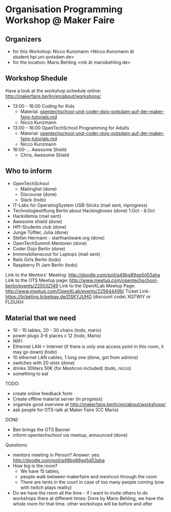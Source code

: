 Organisation Programming Workshop @ Maker Faire
========================================

Organizers
---------------
- for this Workshop: Nicco Kunzmann <Nicco.Kunzmann ät student.hpi.uni-potsdam.de>  
- for the location: Mario Behling <mb ät mariobehling.de>

Workshop Shedule
-------------------------
Have a look at the workshop schedule online: http://makerfaire.berlin/en/about/workshops/

- 13:00 - 16:00 Coding for Kids
  - Material: [opentechschool-und-coder-dojo-potsdam-auf-der-maker-faire-tutorials.md](opentechschool-und-coder-dojo-potsdam-auf-der-maker-faire-tutorials.md)
  - Nicco Kunzmann
- 13:00 - 16:00 OpenTechSchool Programming for Adults
  - Material: [opentechschool-und-coder-dojo-potsdam-auf-der-maker-faire-tutorials.md](opentechschool-und-coder-dojo-potsdam-auf-der-maker-faire-tutorials.md)
  - Nicco Kunzmann
- 16:00-... Awesome Shield
  - Chris, Awesome Shield


Who to inform 
--------------------

- OpenTechSchool
  - Mailinglist (done)
  - Discourse (done)
  - Slack (todo)
- IT-Labs for OperatingSystem USB-Sticks (mail sent, inprogress)
- Technologiestiftung Berlin about Hackingboxes (done) 1.Oct - 6.Oct
- Hackidemia (mail sent)
- Awesome shield (done)
- HPI-Students club (done)
- Junge Tüftler, Julia (done)
- Stefan Hermann - starthardware.org (done)
- OpenTechSummit Mentoren (done)
- Coder Dojo Berlin (done)
- Immmobilienscout for Laptops (mail sent)
- Rails Girls Berlin (todo)
- Raspberry Pi Jam Berlin (todo)


Link to the Mentors' Meeting: http://doodle.com/poll/a49bg89gq5d53aha
Link to the OTS Meetup page: http://www.meetup.com/opentechschool-berlin/events/225532149
Link to the OpenXLab Meetup Page: http://www.meetup.com/OpenXLab/events/225644499/
Ticket Link: https://ticketing.ticketpay.de/DSKYJUHO (discount code) XQTWIY or FLDUXH

Material that we need
-----------------------------
- 10 - 15 tables, 20 - 30 chairs (todo, mario)
- power plugs 3-6 places x 12 (todo, Mario)
- WIFI
- Ethernet LAN + Internet (if there is only one access point in this room, it may go down) (todo)
- 10 ethernet LAN cables, 1 long one (done, got from admins)
- switches with 20 slots (done)
- drinks 30liters 50€ (for Meshcon included) (todo, nicco)
- something to eat

TODO: 

- create online feedback form
- Create offline material server (in progress)
- organize good overview at http://makerfaire.berlin/en/about/workshops/
- ask people for OTS-talk at Maker Faire (CC Mario)

DONE:

- Ben brings the OTS Banner
- inform opentechschool via meetup, announced (done)

Questions:

- mentors meeting in Person? Answer: yes: http://doodle.com/poll/a49bg89gq5d53aha
- How big is the room?
   - We have 15 tables, 
   - people walk between makerfaire and meshcon through the room
   - There are tents in the court in case of too many people coming (one with twitch plays reality)
- Do we have the room all the time - if I want to invite others to do workshops there at different times: Done by Mario Behling, we have the whole room for that time. other workshops will be before and after

